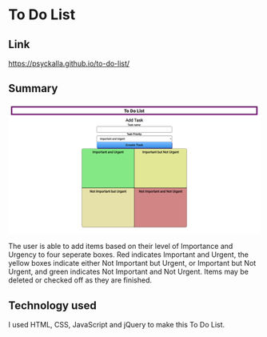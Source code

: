 # To Do List

## Link

https://psyckalla.github.io/to-do-list/

## Summary

![screenshot of to do list](2020-05-31-20-25-20.png)

The user is able to add items based on their level of Importance and Urgency to four seperate boxes. Red indicates Important and Urgent, the yellow boxes indicate either Not Important but Urgent, or Important but Not Urgent, and green indicates Not Important and Not Urgent. Items may be deleted or checked off as they are finished. 

## Technology used

I used HTML, CSS, JavaScript and jQuery to make this To Do List. 